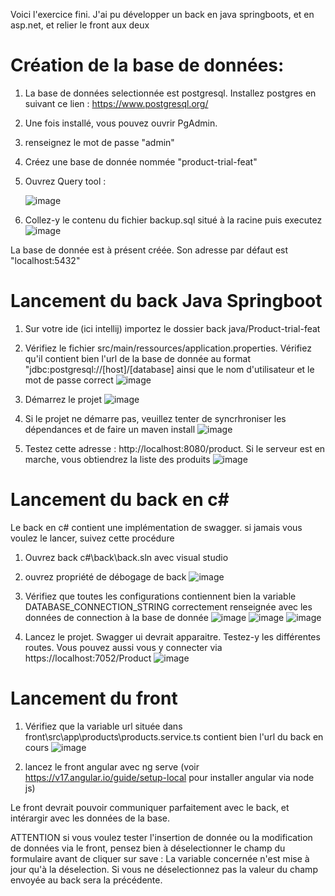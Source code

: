 
Voici l'exercice fini. J'ai pu développer un back en java springboots, et en asp.net, et relier le front aux deux
# Création de la base de données:

1) La base de données selectionnée est postgresql. Installez postgres en suivant ce lien : https://www.postgresql.org/
2) Une fois installé, vous pouvez ouvrir PgAdmin.

3) renseignez le mot de passe "admin"

4) Créez une base de donnée nommée "product-trial-feat"

5) Ouvrez Query tool :

   ![image](https://github.com/user-attachments/assets/00a3c82a-64e8-43fe-a6bc-8de98018d4ad)

7) Collez-y le contenu du fichier backup.sql situé à la racine puis executez
   ![image](https://github.com/user-attachments/assets/24e43736-ac76-4b99-933e-bcd64e8fd17b)

La base de donnée est à présent créée. Son adresse par défaut est "localhost:5432"


# Lancement du back Java Springboot

1) Sur votre ide (ici intellij) importez le dossier back java/Product-trial-feat
2) Vérifiez le fichier src/main/ressources/application.properties. Vérifiez qu'il contient bien l'url de la base de donnée au format "jdbc:postgresql://[host]/[database] ainsi que le nom d'utilisateur et le mot de passe correct
   ![image](https://github.com/user-attachments/assets/62ebfb7a-28f7-4f55-b3d2-29058781744d)

4) Démarrez le projet
   ![image](https://github.com/user-attachments/assets/72d219cd-ad47-4216-aeff-f924d9674889)

6) Si le projet ne démarre pas, veuillez tenter de syncrhroniser les dépendances et de faire un maven install
     ![image](https://github.com/user-attachments/assets/8b91d90c-2118-4222-80d2-da1c950ee88b)
   
7) Testez cette adresse : http://localhost:8080/product. Si le serveur est en marche, vous obtiendrez la liste des produits
   ![image](https://github.com/user-attachments/assets/6bba2d5c-40b7-4502-a2a2-40cc8ca450de)

# Lancement du back en c#

Le back en c# contient une implémentation de swagger. si jamais vous voulez le lancer, suivez cette procédure

1) Ouvrez back c#\back\back.sln avec visual studio
2) ouvrez propriété de débogage de back
   ![image](https://github.com/user-attachments/assets/79ed427d-4888-4ad7-a867-d7c45cbca570)
3) Vérifiez que toutes les configurations contiennent bien la variable DATABASE_CONNECTION_STRING correctement renseignée avec les données de connection à la base de donnée
![image](https://github.com/user-attachments/assets/b0868f38-8b59-4490-9af6-dc100adee370)
![image](https://github.com/user-attachments/assets/2876ff01-b571-4080-a9b0-c5908fd0c303)
![image](https://github.com/user-attachments/assets/f41411dc-47dc-44ac-ac5a-0f4bcc8b2925)

4) Lancez le projet. Swagger ui devrait apparaitre. Testez-y les différentes routes. Vous pouvez aussi vous y connecter via https://localhost:7052/Product
![image](https://github.com/user-attachments/assets/ed451c90-3b03-4bb9-a84c-e5bb289311c3)


# Lancement du front
1) Vérifiez que la variable url située dans front\src\app\products\products.service.ts contient bien l'url du back en cours 
![image](https://github.com/user-attachments/assets/11f2e4ce-4c76-4cab-998d-9a49d9c6b433)

2) lancez le front angular avec ng serve (voir https://v17.angular.io/guide/setup-local pour installer angular via node js)


Le front devrait pouvoir communiquer parfaitement avec le back, et intérargir avec les données de la base. 

ATTENTION si vous voulez tester l'insertion de donnée ou la modification de données via le front, pensez bien à déselectionner le champ du formulaire avant de cliquer sur save : La variable concernée n'est mise à jour qu'à la déselection. Si vous ne déselectionnez pas la valeur du champ envoyée au back sera la précédente. 



